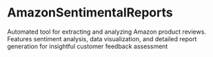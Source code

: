 # AmazonSentimentalReports
Automated tool for extracting and analyzing Amazon product reviews. Features sentiment analysis, data visualization, and detailed report generation for insightful customer feedback assessment
